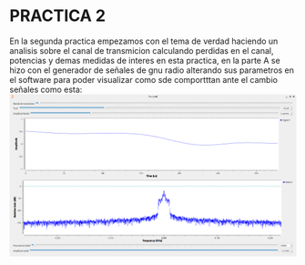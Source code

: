 # PRACTICA 2
En la segunda practica empezamos con el tema de verdad haciendo un analisis sobre el canal de transmicion calculando perdidas en el canal, potencias y demas medidas de interes en 
esta practica, en la parte A se hizo con el generador de señales de gnu radio alterando sus parametros en el software para poder visualizar como sde comportttan ante el cambio 
señales como esta:
![Texto alternativo](Practica_2/parte_A/punto5d.png)




